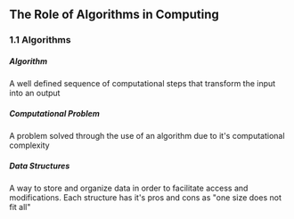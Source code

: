 ## The Role of Algorithms in Computing

### 1.1 Algorithms
##### Algorithm
A well defined sequence of computational steps that transform the input into an output

##### Computational Problem
A problem solved through the use of an algorithm due to it's computational complexity

##### Data Structures
A way to store and organize data in order to facilitate access and modifications. Each structure has it's pros and cons as "one size does not fit all"

